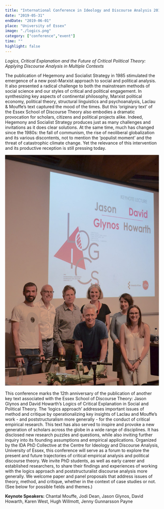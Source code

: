```yaml
---
title: "International Conference in Ideology and Discourse Analysis 2019"
date: "2019-05-31"
endDate: "2019-06-01"
place: "University of Essex"
image: "./logics.png"
category: ["conference","event"]
time: ""
highlight: false
---
```


*Logics, Critical Explanation and the Future of Critical Political Theory: Applying Discourse Analysis in Multiple Contexts*

The publication of Hegemony and Socialist Strategy in 1985 stimulated the emergence of a new post-Marxist approach to social and political analysis. It also presented a radical challenge to both the mainstream methods of social science and our styles of critical and political engagement. In synthesizing key aspects of continental philosophy, Marxist political economy, political theory, structural linguistics and psychoanalysis, Laclau & Mouffe’s text captured the mood of the times. But this ‘originary text’ of the Essex School of Discourse Theory also embodies a dramatic provocation for scholars, citizens and political projects alike. Indeed, Hegemony and Socialist Strategy produces just as many challenges and invitations as it does clear solutions. At the same time, much has changed since the 1980s: the fall of communism, the rise of neoliberal globalization and its various discontents, not to mention the ‘populist moment’ and the threat of catastrophic climate change. Yet the relevance of this intervention and its productive reception is still pressing today.

![A picture of cIDA members at the Logics conference.](logics2019_team.jpeg 'The cIDA members at the conference.')

This conference marks the 12th anniversary of the publication of another key text associated with the Essex School of Discourse Theory: Jason Glynos and David Howarth’s Logics of Critical Explanation in Social and Political Theory. The ‘logics approach’ addresses important issues of method and critique by operationalizing key insights of Laclau and Mouffe’s work - and poststructuralism more generally - for the conduct of critical empirical research. This text has also served to inspire and provoke a new generation of scholars across the globe in a wide range of disciplines. It has disclosed new research puzzles and questions, while also inviting further inquiry into its founding assumptions and empirical applications.
Organized by the IDA PhD Collective at the Centre for Ideology and Discourse Analysis, University of Essex, this conference will serve as a forum to explore the present and future trajectories of critical empirical analysis and political discourse theory. We invite PhD students, as well as early career and established researchers, to share their findings and experiences of working with the logics approach and poststructuralist discourse analysis more generally. We welcome paper and panel proposals that address issues of theory, method, and critique, whether in the context of case studies or not. (See below for possible fields and themes.)

**Keynote Speakers:** Chantal Mouffe, Jodi Dean, Jason Glynos, David Howarth, Karen West, Hugh Willmott, Jenny Gunnarsson Payne 
